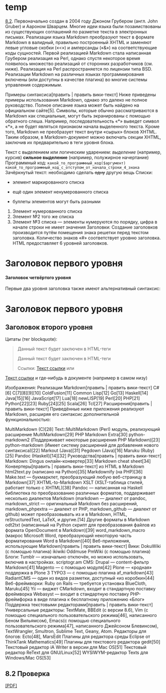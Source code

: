 # temp

[8.2](#Processes2). 
Первоначально создан в 2004 году Джоном Грубером (англ. John Gruber) и Аароном Шварцем. Многие идеи языка были позаимствованы из существующих соглашений по разметке текста в электронных письмах. Реализации языка Markdown преобразуют текст в формате Markdown в валидный, правильно построенный XHTML и заменяют левые угловые скобки («<») и амперсанды («&») на соответствующие коды сущностей. Первой реализацией Markdown стала написанная Грубером реализация на Perl, однако спустя некоторое время появилось множество реализаций от сторонних разработчиков (см. ниже). Реализация на Perl распространяется по лицензии типа BSD. Реализации Markdown на различных языках программирования включены (или доступны в качестве плагина) во многие системы управления содержимым.

Примеры синтаксиса[править | править вики-текст]
Ниже приведены примеры использования Markdown, однако это далеко не полное руководство. Полное описание языка может быть найдено на официальном сайте[5]. Символы, которые обычно рассматриваются в Markdown как специальные, могут быть экранированы с помощью обратного слеша. Например, последовательность «\*» выведет символ «*», а не будет являться признаком начала выделенного текста. Кроме того, Markdown не преобразует текст внутри «сырых» блоков XHTML. Таким образом, в Markdown-документ можно включать секции XHTML, заключив их предварительно в теги уровня блока.

Текст с выделением или логическим ударением:
 *выделение* (например, курсив)
 **сильное выделение** (например, полужирное начертание)
Программный код:
 `какой_то_программный_код($аргумент)`
    `какой_то_программный_код_с_отступом_от_начала_строки_4_знака`
Зачёркнутый текст:
    необходимо сделать ~~одну~~ другую вещь
Списки:
 * элемент маркированного списка
 - ещё один элемент ненумерованного списка
 + буллеты элементов могут быть разными
 1. Элемент нумерованного списка
 2. Элемент №2 того же списка
 9. Элемент №3 списка — элементы нумеруются по порядку, цифра в начале строки не имеет значения
Заголовки:
Создание заголовков производится путём помещения знака решетки перед текстом заголовка. Количество знаков «#» соответствует уровню заголовка. HTML предоставляет 6 уровней заголовков.

# Заголовок первого уровня
#### Заголовок четвёртого уровня
Первые два уровня заголовка также имеют альтернативный синтаксис:

Заголовок первого уровня
========================
Заголовок второго уровня
------------------------
Цитаты (тег blockquote):
>Данный текст будет заключен в HTML-теги <blockquote></blockquote>
> Данный текст будет заключен в HTML-теги <blockquote></blockquote>
Ссылки:
[Текст ссылки](адрес://ссылки.здесь "Заголовок ссылки")
или

[Текст ссылки][тег]
и где-нибудь в документе (например в самом низу)

[тег]: адрес://ссылки.здесь "Заголовок ссылки"
Изображения:
Реализации Markdown[править | править вики-текст]
C#[6]
C[7][8][9][10]
ColdFusion[11]
Common Lisp[12]
Go[13]
Haskell[14]
Java[15][16]
JavaScript[17]
Lua[18]
newLISP[19]
Perl[20]
PHP[21]
Python[22][23]
Ruby[24][25]
Scala[26]
Tcl[27]
Расширения[править | править вики-текст]
Приведённые ниже приложения реализуют Markdown, расширяя его синтаксис дополнительной функциональностью:

MultiMarkdown (C)[28]
Text::MultiMarkdown (Perl) модуль, реализующий расширение MultiMarkdown[29]
PHP Markdown Extra[30]
python-markdown2 (Поддерживает некоторые расширения PHP Markdown)[23]
python-markdown (Имеет систему расширений для добавления нового синтаксиса)[22]
Markout (Java)[31]
Pegdown (Java)[16]
Maruku (Ruby)[25]
Pandoc (Haskell)[14][32]
Руководства[править | править вики-текст]
Markdown: Dingus онлайн-конвертер[33]
Markdown cheat sheet[34]
Конвертеры[править | править вики-текст]
из HTML в Markdown
html2text.py (написано на Python)[35]
Markdownify (на PHP)[36]
Make.text — букмарклет, преобразующий любую веб-страницу в Markdown[37]
XHTML-to-Markdown XSLT (XSLT-таблица стилей, работает только с XHTML)[38]
Pandoc — написанная на Haskell библиотека по преобразованию различных форматов, поддерживает несколько диалектов Markdown (markdown — диалект от pandoc, markdown_strict — оригинальный Markdown без расширений, markdown_phpextra — диалект от PHP, markdown_github — диалект от github) может преобразовывать из и в Markdown, HTML, reStructuredText, LaTeX, и другие.[14]
Другие форматы в Markdown
odt2txt (написанный на Python скрипт для преобразования файлов из формата OpenDocument в Markdown)[39]
word_markdown_macro (макрос Microsoft Word, преобразующий некоторую часть форматирования Word в Markdown)[40]
Веб-приложения, использующие Markdown[править | править вики-текст]
Вики:
DokuWiki (с помощью плагина)
ikiwiki
Oddmuse
PmWiki (с помощью плагина)
Блоги:
Tumblr — изначально отключён, но можно использовать, включив в настройках.
scriptogr.am
CMS:
Drupal — content-фильтр Markdown[41]
Magento — с помощью модуля[42]
Plone — «родная» поддержка в Plone 3
TYPO3 — с помощью плагина af_markdown[43]
RadiantCMS — один из видов разметки, доступный «из коробки»[44]
Веб-фреймворки:
Ruby on Rails — требуется установка BlueCloth, Maruku[45]
Yii — виджет CMarkdown, входит в стандартную поставку фреймворка
Webasyst — входит в стандартную поставку PHP-фреймфорка в виде плагина к бесплатному приложению «Блог»
Поддержка текстовыми редакторами[править | править вики-текст]
Универсальные редакторы: TextMate, BBEdit (с версии 8.6), Vim (с помощью специального пользовательского режима[46], написанного Беном Вильямсом), Emacs(с помощью специального пользовательского режима[47], написанного Джейсоном Блевинсом), TextWrangler, Smultron, Sublime Text, Geany, Atom.
Редакторы для блогов: Ecto[48], MarsEdit
Плагины для редактора среды Eclipse от ThinkTank Mathematics[49]
Плагины для текстового редактора gedit[50]
Текстовый редактор iA Writer в версии для Mac OS[51]
Текстовый редактор ReText для GNU/Linux[52]
WYSIWYM-редактор Texts для Windows/Mac OS[53]
## 8.2 <a name="Processes2"></a>Проверка 
[[PDF]](Bib.md)

